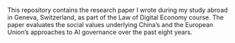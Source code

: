 This repository contains the research paper I wrote during my study abroad in Geneva, Switzerland, as part of the Law of Digital Economy course. The paper evaluates the social values underlying China’s and the European Union’s approaches to AI governance over the past eight years.

